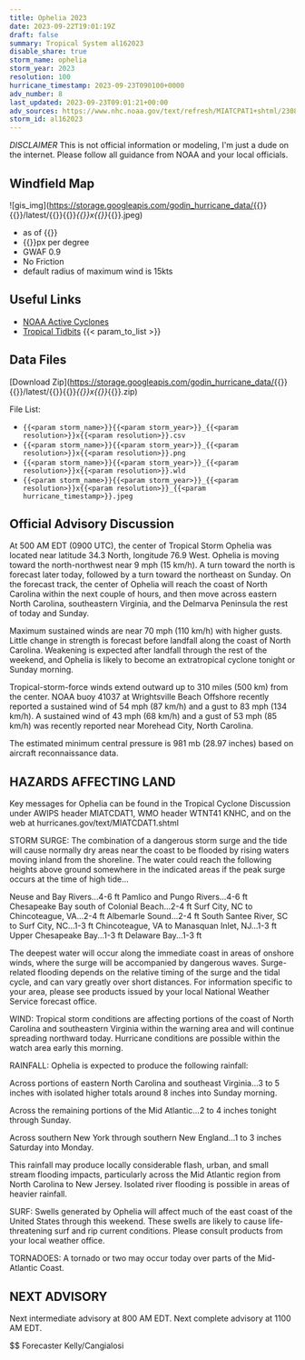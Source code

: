 ```yaml
---
title: Ophelia 2023
date: 2023-09-22T19:01:19Z
draft: false
summary: Tropical System al162023
disable_share: true
storm_name: ophelia
storm_year: 2023
resolution: 100
hurricane_timestamp: 2023-09-23T090100+0000
adv_number: 8
last_updated: 2023-09-23T09:01:21+00:00
adv_sources: https://www.nhc.noaa.gov/text/refresh/MIATCPAT1+shtml/230849.shtml;https://www.nhc.noaa.gov/refresh/graphics_at1+shtml/085126.shtml?cone
storm_id: al162023
---
```

*DISCLAIMER* This is not official information or modeling, I'm just a dude on the internet.  Please follow all guidance from NOAA and your local officials.

## Windfield Map
![gis_img](https://storage.googleapis.com/godin_hurricane_data/{{<param storm_name>}}{{<param storm_year>}}/latest/{{<param storm_name>}}{{<param storm_year>}}_{{<param resolution>}}x{{<param resolution>}}_{{<param hurricane_timestamp>}}.jpeg)

- as of {{<param last_updated>}}
- {{<param resolution>}}px per degree
- GWAF 0.9
- No Friction
- default radius of maximum wind is 15kts

## Useful Links
- [NOAA Active Cyclones](https://www.nhc.noaa.gov/)
- [Tropical Tidbits](https://www.tropicaltidbits.com/storminfo/)
{{< param_to_list >}}

## Data Files
[Download Zip](https://storage.googleapis.com/godin_hurricane_data/{{<param storm_name>}}{{<param storm_year>}}/latest/{{<param storm_name>}}{{<param storm_year>}}_{{<param resolution>}}x{{<param resolution>}}_{{<param hurricane_timestamp>}}.zip)

File List:
- `{{<param storm_name>}}{{<param storm_year>}}_{{<param resolution>}}x{{<param resolution>}}.csv`
- `{{<param storm_name>}}{{<param storm_year>}}_{{<param resolution>}}x{{<param resolution>}}.png`
- `{{<param storm_name>}}{{<param storm_year>}}_{{<param resolution>}}x{{<param resolution>}}.wld`
- `{{<param storm_name>}}{{<param storm_year>}}_{{<param resolution>}}x{{<param resolution>}}_{{<param hurricane_timestamp>}}.jpeg`


## Official Advisory Discussion
At 500 AM EDT (0900 UTC), the center of Tropical Storm Ophelia was
located near latitude 34.3 North, longitude 76.9 West. Ophelia is
moving toward the north-northwest near 9 mph (15 km/h). A turn
toward the north is forecast later today, followed by a turn toward
the northeast on Sunday.  On the forecast track, the center of
Ophelia will reach the coast of North Carolina within the next
couple of hours, and then move across eastern North Carolina,
southeastern Virginia, and the Delmarva Peninsula the rest of today
and Sunday.
 
Maximum sustained winds are near 70 mph (110 km/h) with higher
gusts. Little change in strength is forecast before landfall along
the coast of North Carolina.  Weakening is expected after landfall
through the rest of the weekend, and Ophelia is likely to become an
extratropical cyclone tonight or Sunday morning.
  
Tropical-storm-force winds extend outward up to 310 miles (500 km)
from the center. NOAA buoy 41037 at Wrightsville Beach Offshore
recently reported a sustained wind of 54 mph (87 km/h) and a gust
to 83 mph (134 km/h). A sustained wind of 43 mph (68 km/h) and a
gust of 53 mph (85 km/h) was recently reported near Morehead City,
North Carolina.
 
The estimated minimum central pressure is 981 mb (28.97 inches) 
based on aircraft reconnaissance data.
 
 
HAZARDS AFFECTING LAND
----------------------
Key messages for Ophelia can be found in the Tropical Cyclone
Discussion under AWIPS header MIATCDAT1, WMO header WTNT41 KNHC,
and on the web at hurricanes.gov/text/MIATCDAT1.shtml
 
STORM SURGE:  The combination of a dangerous storm surge and the
tide will cause normally dry areas near the coast to be flooded by
rising waters moving inland from the shoreline.  The water could
reach the following heights above ground somewhere in the indicated
areas if the peak surge occurs at the time of high tide...
 
Neuse and Bay Rivers...4-6 ft
Pamlico and Pungo Rivers...4-6 ft
Chesapeake Bay south of Colonial Beach...2-4 ft
Surf City, NC to Chincoteague, VA...2-4 ft
Albemarle Sound...2-4 ft
South Santee River, SC to Surf City, NC...1-3 ft
Chincoteague, VA to Manasquan Inlet, NJ...1-3 ft
Upper Chesapeake Bay...1-3 ft
Delaware Bay...1-3 ft
 
The deepest water will occur along the immediate coast in areas of
onshore winds, where the surge will be accompanied by dangerous
waves.  Surge-related flooding depends on the relative timing of the
surge and the tidal cycle, and can vary greatly over short
distances.  For information specific to your area, please see
products issued by your local National Weather Service forecast
office.
 
WIND:  Tropical storm conditions are affecting portions of the coast
of North Carolina and southeastern Virginia within the warning area
and will continue spreading northward today. Hurricane conditions
are possible within the watch area early this morning.
 
RAINFALL:  Ophelia is expected to produce the following rainfall:
 
Across portions of eastern North Carolina and southeast Virginia…3
to 5 inches with isolated higher totals around 8 inches into Sunday
morning.
 
Across the remaining portions of the Mid Atlantic…2 to 4 inches
tonight through Sunday.
 
Across southern New York through southern New England…1 to 3 inches
Saturday into Monday.
 
This rainfall may produce locally considerable flash, urban, and
small stream flooding impacts, particularly across the Mid Atlantic
region from North Carolina to New Jersey. Isolated river flooding is
possible in areas of heavier rainfall.
 
SURF:  Swells generated by Ophelia will affect much of the east
coast of the United States through this weekend.  These swells are
likely to cause life-threatening surf and rip current conditions.
Please consult products from your local weather office.
 
TORNADOES:  A tornado or two may occur today over parts of the
Mid-Atlantic Coast.
 
 
NEXT ADVISORY
-------------
Next intermediate advisory at 800 AM EDT.
Next complete advisory at 1100 AM EDT.
 
$$
Forecaster Kelly/Cangialosi